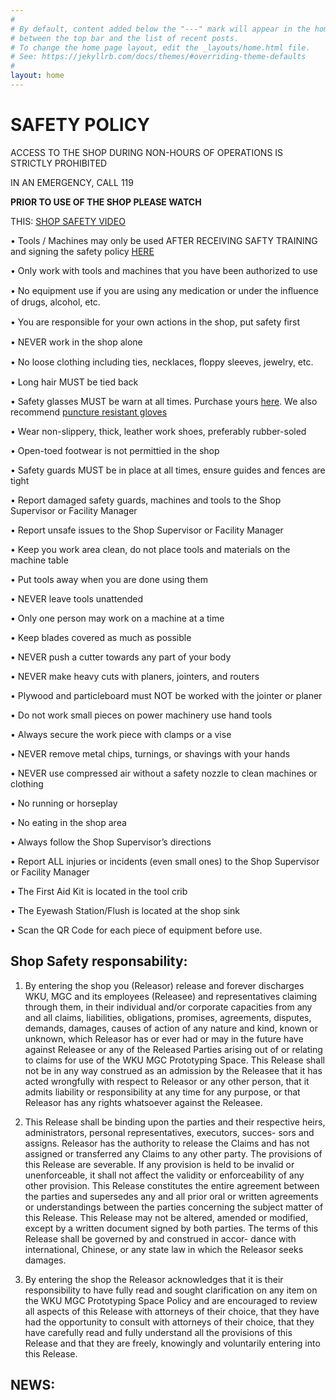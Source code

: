 ```yaml
---
#
# By default, content added below the "---" mark will appear in the home page
# between the top bar and the list of recent posts.
# To change the home page layout, edit the _layouts/home.html file.
# See: https://jekyllrb.com/docs/themes/#overriding-theme-defaults
#
layout: home
---
```



<h1>SAFETY POLICY</h1>

ACCESS TO THE SHOP DURING NON-HOURS OF OPERATIONS IS STRICTLY PROHIBITED

IN AN EMERGENCY, CALL 119

<b>PRIOR TO USE OF THE SHOP PLEASE WATCH</b> 

THIS: [SHOP SAFETY VIDEO](https://www.youtube.com/watch?v=Af2PxjBy-G8)  

•	Tools / Machines may only be used AFTER RECEIVING SAFTY TRAINING and signing the safety policy [HERE](https://ncv.microsoft.com/gi970xwiSA)

•	Only work with tools and machines that you have been authorized to use

•	No equipment use if you are using any medication or under the inﬂuence of drugs, alcohol, etc.

•	You are responsible for your own actions in the shop, put safety ﬁrst

•	NEVER work in the shop alone

•	No loose clothing including ties, necklaces, ﬂoppy sleeves, jewelry, etc.

•	Long hair MUST be tied back

•	Safety glasses MUST be warn at all times. Purchase yours [here](https://s.taobao.com/search?q=%E9%80%89%E8%B4%AD%E5%AE%89%E5%85%A8%E7%9C%BC%E9%95%9C&imgfile=&js=1&stats_click=search_radio_all%3A1&initiative_id=staobaoz_20210904&ie=utf8). We also recommend [puncture resistant gloves](https://s.taobao.com/search?q=%E9%98%B2%E7%A9%BF%E5%88%BA%E6%89%8B%E5%A5%97&imgfile=&js=1&stats_click=search_radio_all%3A1&initiative_id=staobaoz_20210904&ie=utf8)

•	Wear non-slippery, thick, leather work shoes, preferably rubber-soled

•	Open-toed footwear is not permittied in the shop

•	Safety guards MUST be in place at all times, ensure guides and fences are tight

•	Report damaged safety guards, machines and tools to the Shop Supervisor or Facility Manager

•	Report unsafe issues to the Shop Supervisor or Facility Manager

•	Keep you work area clean, do not place tools and materials on the machine table

•	Put tools away when you are done using them

•	NEVER leave tools unattended

•	Only one person may work on a machine at a time

•	Keep blades covered as much as possible

•	NEVER push a cutter towards any part of your body

•	NEVER make heavy cuts with planers, jointers, and routers

•	Plywood and particleboard must NOT be worked with the jointer or planer

•	Do not work small pieces on power machinery use hand tools

•	Always secure the work piece with clamps or a vise

•	NEVER remove metal chips, turnings, or shavings with your hands

•	NEVER use compressed air without a safety nozzle to clean machines or clothing

•	No running or horseplay

•	No eating in the shop area

•	Always follow the Shop Supervisor’s directions

•	Report ALL injuries or incidents (even small ones) to the Shop Supervisor or Facility Manager

•	The First Aid Kit is located in the tool crib

•	The Eyewash Station/Flush is located at the shop sink

•	Scan the QR Code for each piece of equipment before use.


## Shop Safety responsability:

1.	By entering the shop you (Releasor) release and forever discharges WKU, MGC and its employees (Releasee) and representatives claiming through them, in their individual and/or corporate capacities from any and all claims, liabilities, obligations, promises, agreements, disputes, demands, damages, causes of action of any nature and kind, known or unknown, which Releasor has or ever had or may in the future have against Releasee or any of the Released Parties arising out of or relating to claims for use of the WKU MGC Prototyping Space. This Release shall not be in any way construed as an admission by the Releasee that it has acted wrongfully with respect to Releasor or any other person, that it admits liability or responsibility at any time for any purpose, or that Releasor has any rights whatsoever against the Releasee.

2.	This Release shall be binding upon the parties and their respective heirs, administrators, personal representatives, executors, succes- sors and assigns. Releasor has the authority to release the Claims and has not assigned or transferred any Claims to any other party. The provisions of this Release are severable. If any provision is held to be invalid or unenforceable, it shall not affect the validity or enforceability of any other provision. This Release constitutes the entire agreement between the parties and supersedes any and all prior oral or written agreements or understandings between the parties concerning the subject matter of this Release. This Release may not be altered, amended or modified, except by a written document signed by both parties. The terms of this Release shall be governed by and construed in accor- dance with international, Chinese, or any state law in which the Releasor seeks damages.

3.	By entering the shop the Releasor acknowledges that it is their responsibility to have fully read and sought clarification on any item on the WKU MGC Prototyping Space Policy and are encouraged to review all aspects of this Release with attorneys of their choice, that they have had the opportunity to consult with attorneys of their choice, that they have carefully read and fully understand all the provisions of this Release and that they are freely, knowingly and voluntarily entering into this Release.

## NEWS:
